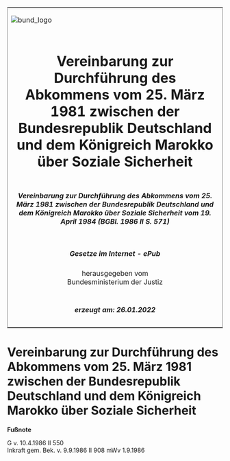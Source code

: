 <span id="DECKBLATT.html"></span>

<table border="0" frame="border" width="100%">

<tr valign="top">

<td align="left">

![bund\_logo](BfJ_2021_Web_de_de.gif)

</td>

<td align="right">

 

</td>

</tr>

<tr align="center" valign="middle">

<td colspan="2">

# Vereinbarung zur Durchführung des Abkommens vom 25. März 1981 zwischen der Bundesrepublik Deutschland und dem Königreich Marokko über Soziale Sicherheit

</td>

</tr>

<tr align="center" valign="middle">

<td colspan="2">

##### Vereinbarung zur Durchführung des Abkommens vom 25. März 1981 zwischen der Bundesrepublik Deutschland und dem Königreich Marokko über Soziale Sicherheit vom 19. April 1984 (BGBl. 1986 II S. 571)

</td>

</tr>

<tr align="center" valign="middle">

<td colspan="2">

  
  

##### Gesetze im Internet - ePub  
  
herausgegeben vom  
Bundesministerium der Justiz

</td>

</tr>

<tr align="center" valign="bottom">

<td colspan="2">

  
  

##### erzeugt am: 26.01.2022

</td>

</tr>

</table>

<span id="BJNR205710986.html"></span>

# Vereinbarung zur Durchführung des Abkommens vom 25. März 1981 zwischen der Bundesrepublik Deutschland und dem Königreich Marokko über Soziale Sicherheit

<div>

  
**Fußnote**

<div class="jnhtml">

<div>

<div class="jurAbsatz">

G v. 10.4.1986 II 550  
Inkraft gem. Bek. v. 9.9.1986 II 908 mWv 1.9.1986

</div>

</div>

</div>

</div>
